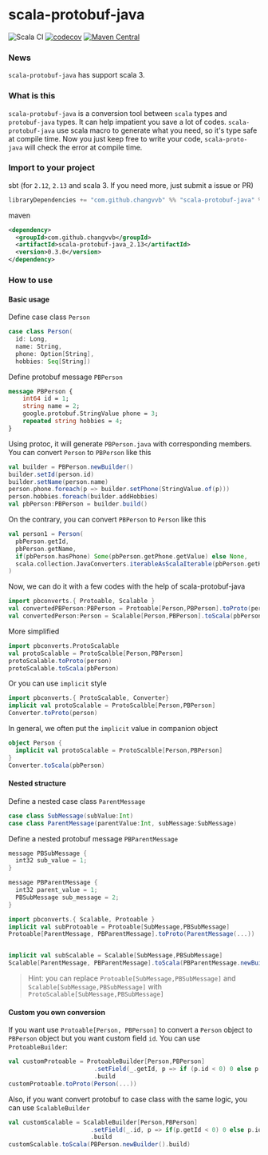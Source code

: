 # scala-protobuf-java

![Scala CI](https://github.com/changvvb/scala-protobuf-java/workflows/Scala%20CI/badge.svg)
[![codecov](https://codecov.io/gh/changvvb/scala-protobuf-java/branch/master/graph/badge.svg)](https://codecov.io/gh/changvvb/scala-protobuf-java)
[![Maven Central](https://maven-badges.herokuapp.com/maven-central/com.github.changvvb/scala-protobuf-java_2.13/badge.svg)](https://maven-badges.herokuapp.com/maven-central/com.github.changvvb/scala-protobuf-java_2.13)

### News
`scala-protobuf-java` has support scala 3.

### What is this
`scala-protobuf-java` is a conversion tool between `scala` types and `protobuf-java` types. It can help impatient you save a lot of codes.
`scala-protobuf-java` use scala macro to generate what you need, so it's type safe at compile time. Now you just keep free to write your code, `scala-proto-java` will check the error at compile time. 

### Import to your project
sbt (for `2.12`, `2.13` and scala 3. If you need more, just submit a issue or PR)
```scala
libraryDependencies += "com.github.changvvb" %% "scala-protobuf-java" % "0.3.0"
```
maven
```xml
<dependency>
  <groupId>com.github.changvvb</groupId>
  <artifactId>scala-protobuf-java_2.13</artifactId>
  <version>0.3.0</version>
</dependency>
```

### How to use

#### Basic usage
Define case class `Person`
```scala
case class Person(
  id: Long,
  name: String,
  phone: Option[String],
  hobbies: Seq[String])
```

Define protobuf message `PBPerson`
```proto
message PBPerson {
    int64 id = 1;
    string name = 2;
    google.protobuf.StringValue phone = 3;
    repeated string hobbies = 4;
}
```
Using protoc, it will generate `PBPerson.java` with corresponding members. You can convert `Person` to `PBPerson` like this
```scala
val builder = PBPerson.newBuilder()
builder.setId(person.id)
builder.setName(person.name)
person.phone.foreach(p => builder.setPhone(StringValue.of(p)))
person.hobbies.foreach(builder.addHobbies)
val pbPerson:PBPerson = builder.build()
``` 
On the contrary, you can convert `PBPerson` to `Person` like this
```scala
val person1 = Person(
  pbPerson.getId,
  pbPerson.getName,
  if(pbPerson.hasPhone) Some(pbPerson.getPhone.getValue) else None,
  scala.collection.JavaConverters.iterableAsScalaIterable(pbPerson.getHobbiesList).toSeq
)
```

Now, we can do it with a few codes with the help of scala-protobuf-java 
```scala
import pbconverts.{ Protoable, Scalable }
val convertedPBPerson:PBPerson = Protoable[Person,PBPerson].toProto(person)
val convertedPerson:Person = Scalable[Person,PBPerson].toScala(pbPerson)
```
More simplified
```scala
import pbconverts.ProtoScalable
val protoScalable = ProtoScalble[Person,PBPerson]
protoScalable.toProto(person)
protoScalable.toScala(pbPerson)
```
Or you can use `implicit` style
```scala
import pbconverts.{ ProtoScalable, Converter}
implicit val protoScalable = ProtoScalble[Person,PBPerson]
Converter.toProto(person)
```
In general, we often put the `implicit` value in companion object
```scala
object Person {
  implicit val protoScalable = ProtoScalble[Person,PBPerson]
}
Converter.toScala(pbPerson)
```

#### Nested structure
Define a nested case class `ParentMessage`
```scala
case class SubMessage(subValue:Int)
case class ParentMessage(parentValue:Int, subMessage:SubMessage)
```

Define a nested protobuf message `PBParentMessage`
```scala
message PBSubMessage {
  int32 sub_value = 1;
}

message PBParentMessage {
  int32 parent_value = 1;
  PBSubMessage sub_message = 2;
}
```

```scala
import pbconverts.{ Scalable, Protoable }
implicit val subProtoable = Protoable[SubMessage,PBSubMessage]
Protoable[ParentMessage, PBParentMessage].toProto(ParentMessage(...))


implicit val subScalable = Scalable[SubMessage,PBSubMessage]
Scalable[ParentMessage, PBParentMessage].toScala(PBParentMessage.newBuilder().build())
```

> Hint: you can replace `Protoable[SubMessage,PBSubMessage]` and `Scalable[SubMessage,PBSubMessage]` with `ProtoScalable[SubMessage,PBSubMessage]`

#### Custom you own conversion
If you want use `Protoable[Person, PBPerson]` to convert a `Person` object to `PBPerson` object but you want custom field `id`.
You can use `ProtoableBuilder`:
```scala
val customProtoable = ProtoableBuilder[Person,PBPerson]
                        .setField(_.getId, p => if (p.id < 0) 0 else p.id)
                        .build
customProtoable.toProto(Person(...))
```
Also, if you want convert protobuf to case class with the same logic, you can use `ScalableBuilder`
```scala
val customScalable = ScalableBuilder[Person,PBPerson]
                       .setField(_.id, p => if(p.getId < 0) 0 else p.id)
                       .build
customScalable.toScala(PBPerson.newBuilder().build)
```
